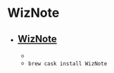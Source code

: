 # WizNote
- [WizNote](https://www.wiz.cn/wiznote-mac.html)
  - 
  - 
  - `brew cask install WizNote`
